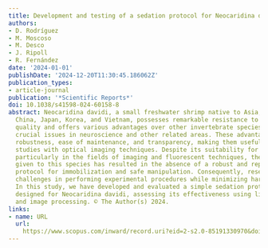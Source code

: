 ```yaml
---
title: Development and testing of a sedation protocol for Neocaridina davidi
authors:
- D. Rodríguez
- M. Moscoso
- M. Desco
- J. Ripoll
- R. Fernández
date: '2024-01-01'
publishDate: '2024-12-20T11:30:45.186062Z'
publication_types:
- article-journal
publication: '*Scientific Reports*'
doi: 10.1038/s41598-024-60158-8
abstract: Neocaridina davidi, a small freshwater shrimp native to Asia, specifically
  China, Japan, Korea, and Vietnam, possesses remarkable resistance to poor water
  quality and offers various advantages over other invertebrate species to examine
  crucial issues in neuroscience and other related areas. These advantages include
  robustness, ease of maintenance, and transparency, making them useful for in vivo
  studies with optical imaging techniques. Despite its suitability for research purposes,
  particularly in the fields of imaging and fluorescent techniques, the lack of attention
  given to this species has resulted in the absence of a robust and replicable sedation
  protocol for immobilization and safe manipulation. Consequently, researchers face
  challenges in performing experimental procedures while minimizing harm to this specimen.
  In this study, we have developed and evaluated a simple sedation protocol specifically
  designed for Neocaridina davidi, assessing its effectiveness using light microscopy
  and image processing. © The Author(s) 2024.
links:
- name: URL
  url: 
    https://www.scopus.com/inward/record.uri?eid=2-s2.0-85191330970&doi=10.1038%2fs41598-024-60158-8&partnerID=40&md5=490085f82e09b1d6bd92891cccab5b97
---
```

